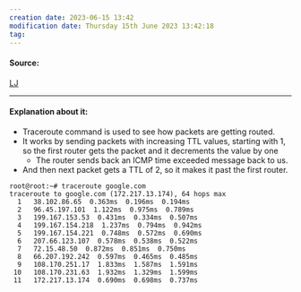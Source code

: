 ```yaml
---
creation date: 2023-06-15 13:42
modification date: Thursday 15th June 2023 13:42:18
tag: 
---
```


#### Source:
[LJ](https://linuxjourney.com/lesson/traceroute)

--------------------------------------

#### Explanation about it:

* Traceroute command is used to see how packets are getting routed.
* It works by sending packets with increasing TTL values, starting with 1, so the first router gets the packet and it decrements the value by one
	* The router sends back an ICMP time exceeded message back to us.
* And then next packet gets a TTL of 2, so it makes it past the first router.

```
root@root:~# traceroute google.com
traceroute to google.com (172.217.13.174), 64 hops max
  1   38.102.86.65  0.363ms  0.196ms  0.194ms
  2   96.45.197.101  1.122ms  0.975ms  0.789ms
  3   199.167.153.53  0.431ms  0.334ms  0.507ms
  4   199.167.154.218  1.237ms  0.794ms  0.942ms
  5   199.167.154.221  0.748ms  0.572ms  0.690ms
  6   207.66.123.107  0.578ms  0.538ms  0.522ms
  7   72.15.48.50  0.872ms  0.851ms  0.750ms
  8   66.207.192.242  0.597ms  0.465ms  0.485ms
  9   108.170.251.17  1.833ms  1.587ms  1.591ms
 10   108.170.231.63  1.932ms  1.329ms  1.599ms
 11   172.217.13.174  0.690ms  0.698ms  0.737ms

```

